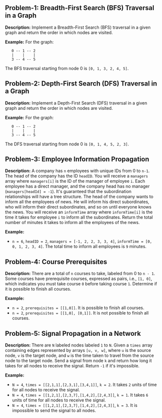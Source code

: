 ## Problem-1: Breadth-First Search (BFS) Traversal in a Graph

**Description:** Implement a Breadth-First Search (BFS) traversal in a given graph and return the order in which nodes are visited.

**Example:** For the graph:
```
   0 -- 1 -- 2
   |    |    |
   3 -- 4 -- 5
```
The BFS traversal starting from node 0 is `[0, 1, 3, 2, 4, 5]`.

## Problem-2: Depth-First Search (DFS) Traversal in a Graph

**Description:** Implement a Depth-First Search (DFS) traversal in a given graph and return the order in which nodes are visited.

**Example:** For the graph:
```
   0 -- 1 -- 2
   |    |    |
   3 -- 4 -- 5
```
The DFS traversal starting from node 0 is `[0, 1, 4, 5, 2, 3]`.

## Problem-3: Employee Information Propagation

**Description:** A company has `n` employees with unique IDs from 0 to `n-1`. The head of the company has the ID `headID`. You will receive a `managers` array where `managers[i]` is the ID of the manager of employee `i`. Each employee has a direct manager, and the company head has no manager (`managers[headId] = -1`). It's guaranteed that the subordination relationships will have a tree structure. The head of the company wants to inform all the employees of news. He will inform his direct subordinates, who will inform their direct subordinates, and so on until everyone knows the news. You will receive an `informTime` array where `informTime[i]` is the time it takes for employee `i` to inform all the subordinates. Return the total number of minutes it takes to inform all the employees of the news.

**Example:** 
- `n = 6`, `headID = 2`, `managers = [-1, 2, 2, 3, 3, 4]`, `informTime = [0, 0, 1, 2, 3, 4]`. The total time to inform all employees is `9` minutes.

## Problem-4: Course Prerequisites

**Description:** There are a total of `n` courses to take, labeled from 0 to `n - 1`. Some courses have prerequisite courses, expressed as pairs, i.e., `[1, 0]`, which indicates you must take course `0` before taking course `1`. Determine if it is possible to finish all courses.

**Example:** 
- `n = 2`, `prerequisites = [[1,0]]`. It is possible to finish all courses.
- `n = 2`, `prerequisites = [[1,0], [0,1]]`. It is not possible to finish all courses.

## Problem-5: Signal Propagation in a Network

**Description:** There are `N` labeled nodes labeled `1` to `N`. Given a `times` array containing edges represented by arrays `[u, v, w]`, where `u` is the source node, `v` is the target node, and `w` is the time taken to travel from the source node to the target node. Send a signal from node `k` and return how long it takes for all nodes to receive the signal. Return `-1` if it's impossible.

**Example:**
- `N = 4`, `times = [[2,1,1],[2,3,1],[3,4,1]]`, `k = 2`. It takes `2` units of time for all nodes to receive the signal.
- `N = 4`, `times = [[1,2,1],[2,3,7],[1,4,2],[2,4,3]]`, `k = 1`. It takes `6` units of time for all nodes to receive the signal.
- `N = 4`, `times = [[1,2,1],[2,3,7],[1,4,2],[2,4,3]]`, `k = 3`. It is impossible to send the signal to all nodes.
